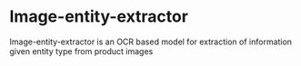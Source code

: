 # Image-entity-extractor
Image-entity-extractor is an OCR based model for extraction of information given entity type from product images
